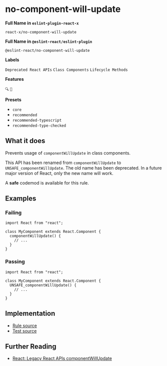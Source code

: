 # no-component-will-update

**Full Name in `eslint-plugin-react-x`**

```plain copy
react-x/no-component-will-update
```

**Full Name in `@eslint-react/eslint-plugin`**

```plain copy
@eslint-react/no-component-will-update
```

**Labels**

`Deprecated React APIs` `Class Components` `Lifecycle Methods`

**Features**

`🔍` `🔄`

**Presets**

- `core`
- `recommended`
- `recommended-typescript`
- `recommended-type-checked`

## What it does

Prevents usage of `componentWillUpdate` in class components.

This API has been renamed from `componentWillUpdate` to `UNSAFE_componentWillUpdate`. The old name has been deprecated. In a future major version of React, only the new name will work.

A **safe** codemod is available for this rule.

## Examples

### Failing

```tsx
import React from "react";

class MyComponent extends React.Component {
  componentWillUpdate() {
    // ...
  }
}
```

### Passing

```tsx
import React from "react";

class MyComponent extends React.Component {
  UNSAFE_componentWillUpdate() {
    // ...
  }
}
```

## Implementation

- [Rule source](https://github.com/rEl1cx/eslint-react/tree/main/packages/plugins/eslint-plugin-react-x/src/rules/no-component-will-update.ts)
- [Test source](https://github.com/rEl1cx/eslint-react/tree/main/packages/plugins/eslint-plugin-react-x/src/rules/no-component-will-update.spec.ts)

## Further Reading

- [React: Legacy React APIs componentWillUpdate](https://react.dev/reference/react/Component#componentwillupdate)
